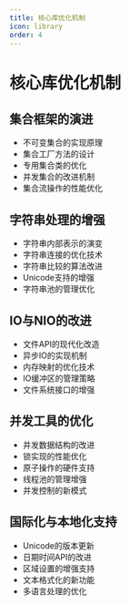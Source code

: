 ```yaml
---
title: 核心库优化机制
icon: library
order: 4
---
```


# 核心库优化机制

## 集合框架的演进

- 不可变集合的实现原理
- 集合工厂方法的设计
- 专用集合类的优化
- 并发集合的改进机制
- 集合流操作的性能优化

## 字符串处理的增强

- 字符串内部表示的演变
- 字符串连接的优化技术
- 字符串比较的算法改进
- Unicode支持的增强
- 字符串池的管理优化

## IO与NIO的改进

- 文件API的现代化改造
- 异步IO的实现机制
- 内存映射的优化技术
- IO缓冲区的管理策略
- 文件系统接口的增强

## 并发工具的优化

- 并发数据结构的改进
- 锁实现的性能优化
- 原子操作的硬件支持
- 线程池的管理增强
- 并发控制的新模式

## 国际化与本地化支持

- Unicode的版本更新
- 日期时间API的改进
- 区域设置的增强支持
- 文本格式化的新功能
- 多语言处理的优化
